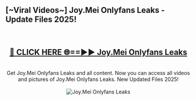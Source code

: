 <h2>[~Viral Videos~] Joy.Mei Onlyfans Leaks - Update Files 2025!</h2>
<br>
<div align="center">
<h2><a href="https://betterlinks.top/A2PfLJ" rel="nofollow">🔴 CLICK HERE 🌐==►► Joy.Mei Onlyfans Leaks</a></h2>
<br>
Get Joy.Mei Onlyfans Leaks and all content. Now you can access all videos and pictures of Joy.Mei Onlyfans Leaks. New Updated Files 2025!
<br>
<br>
<a href="https://betterlinks.top/A2PfLJ" rel="nofollow" data-target="animated-image.originalLink"><img src="https://i.ibb.co.com/WyWwxjT/player-gif2.gif" alt="Joy.Mei Onlyfans Leaks" style="max-width: 100%; display: inline-block;" data-target="animated-image.originalImage"></a>
</div>
<br>
